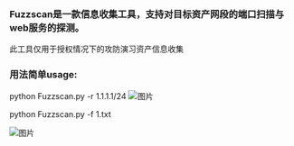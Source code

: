 ### Fuzzscan是一款信息收集工具，支持对目标资产网段的端口扫描与web服务的探测。
此工具仅用于授权情况下的攻防演习资产信息收集




### 用法简单usage:

python Fuzzscan.py -r 1.1.1.1/24
![图片](https://user-images.githubusercontent.com/83112602/181693683-d9a9899c-9e09-4802-8145-208d9c898db2.png)

python Fuzzscan.py -f 1.txt

![图片](https://user-images.githubusercontent.com/83112602/181693798-229d9ee8-ae38-46b3-afb1-ed5f6c70d72b.png)

